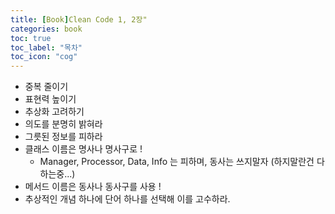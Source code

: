 ```yaml
--- 
title: [Book]Clean Code 1, 2장"
categories: book
toc: true
toc_label: "목차"
toc_icon: "cog"
---
```


- 중복 줄이기
- 표현력 높이기
- 추상화 고려하기
- 의도를 분명히 밝혀라
- 그릇된 정보를 피하라
- 클래스 이름은 명사나 명사구로 !
    - Manager, Processor, Data, Info 는 피하며, 동사는 쓰지말자 (하지말란건 다하는중...)
- 메서드 이름은 동사나 동사구를 사용 !
- 추상적인 개념 하나에 단어 하나를 선택해 이를 고수하라.
